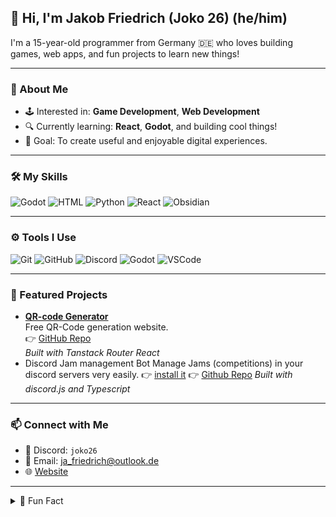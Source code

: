 ## 👋 Hi, I'm Jakob Friedrich (Joko 26) (he/him)

I'm a 15-year-old programmer from Germany 🇩🇪 who loves building games, web apps, and fun projects to learn new things!

---

### 🚀 About Me

- 🕹️ Interested in: **Game Development**, **Web Development**
- 🔍 Currently learning: **React**, **Godot**, and building cool things!
- 🎯 Goal: To create useful and enjoyable digital experiences.

---

### 🛠️ My Skills

![Godot](https://skillicons.dev/icons?i=godot)
![HTML](https://skillicons.dev/icons?i=html)
![Python](https://skillicons.dev/icons?i=py)
![React](https://skillicons.dev/icons?i=react)
![Obsidian](https://skillicons.dev/icons?i=obsidian)

---

### ⚙️ Tools I Use

![Git](https://skillicons.dev/icons?i=git)
![GitHub](https://skillicons.dev/icons?i=github)
![Discord](https://skillicons.dev/icons?i=discord)
![Godot](https://skillicons.dev/icons?i=godot)
![VSCode](https://skillicons.dev/icons?i=vscode)

---

### 🌟 Featured Projects

- [**QR-code Generator**](https://qrcode-creator.orosemo.de/)  
  Free QR-Code generation website.  
  👉 [GitHub Repo](https://github.com/Joko-26/QR-Code-generator)  
  _Built with Tanstack Router React_
- Discord Jam management Bot
    Manage Jams (competitions) in your discord servers very easily.
    👉 [install it](https://discord.com/oauth2/authorize?client_id=1392135407612723390)
    👉 [Github Repo](https://github.com/Joko-26/jam-bot)
    _Built with discord.js and Typescript_

<!-- Add more projects here! -->

---

### 📫 Connect with Me

- 💬 Discord: `joko26` 
- 📨 Email: ja_friedrich@outlook.de
- 🌐 [Website](https://orosemo.de) 

---

<details>
  <summary>🎲 Fun Fact</summary>
  I started programming at the age of 11 and love learning new tech every day!
</details>
